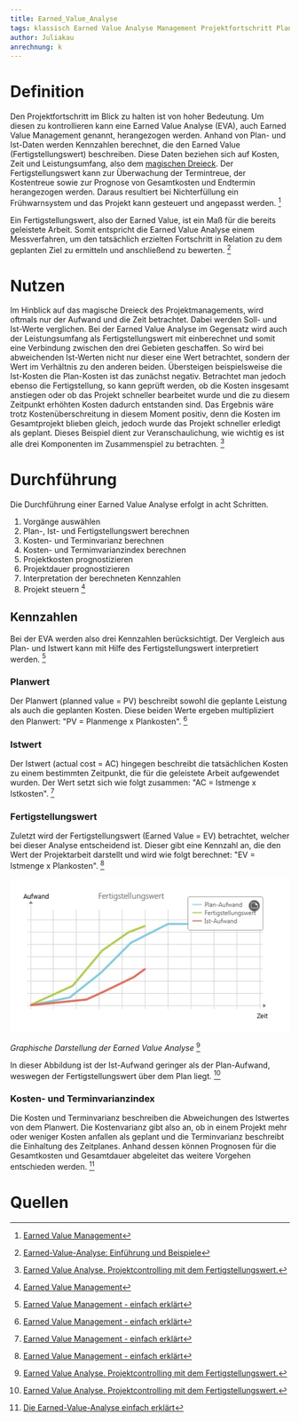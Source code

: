 ```yaml
---
title: Earned_Value_Analyse
tags: klassisch Earned Value Analyse Management Projektfortschritt Plan-Daten Ist-Daten Fertigstellungswert
author: Juliakau
anrechnung: k
---
```


# Definition

Den Projektfortschritt im Blick zu halten ist von hoher Bedeutung. 
Um diesen zu kontrollieren kann eine Earned Value Analyse (EVA), auch Earned Value Management genannt, herangezogen werden.
Anhand von Plan- und Ist-Daten werden Kennzahlen berechnet, die den Earned Value (Fertigstellungswert) beschreiben. 
Diese Daten beziehen sich auf Kosten, Zeit und Leistungsumfang, also dem [magischen Dreieck](Magisches_Dreieck.md).
Der Fertigstellungswert kann zur Überwachung der Termintreue, der Kostentreue sowie zur Prognose von Gesamtkosten und Endtermin herangezogen werden. 
Daraus resultiert bei Nichterfüllung ein Frühwarnsystem und das Projekt kann gesteuert und angepasst werden. [^1]

Ein Fertigstellungswert, also der Earned Value, ist ein Maß für die bereits geleistete Arbeit. 
Somit entspricht die Earned Value Analyse einem Messverfahren, um den tatsächlich erzielten Fortschritt in Relation zu dem geplanten Ziel zu ermitteln und anschließend zu bewerten. [^2]

# Nutzen
Im Hinblick auf das magische Dreieck des Projektmanagements, wird oftmals nur der Aufwand und die Zeit betrachtet. 
Dabei werden Soll- und Ist-Werte verglichen. 
Bei der Earned Value Analyse im Gegensatz wird auch der Leistungsumfang als Fertigstellungswert mit einberechnet und somit eine Verbindung zwischen den drei Gebieten geschaffen. 
So wird bei abweichenden Ist-Werten nicht nur dieser eine Wert betrachtet, sondern der Wert im Verhältnis zu den anderen beiden. 
Übersteigen beispielsweise die Ist-Kosten die Plan-Kosten ist das zunächst negativ. 
Betrachtet man jedoch ebenso die Fertigstellung, so kann geprüft werden, ob die Kosten insgesamt anstiegen oder ob das Projekt schneller bearbeitet wurde und die zu diesem Zeitpunkt erhöhten Kosten dadurch entstanden sind. 
Das Ergebnis wäre trotz Kostenüberschreitung in diesem Moment positiv, denn die Kosten im Gesamtprojekt blieben gleich, jedoch wurde das Projekt schneller erledigt als geplant. 
Dieses Beispiel dient zur Veranschaulichung, wie wichtig es ist alle drei Komponenten im Zusammenspiel zu betrachten. [^3]

# Durchführung
Die Durchführung einer Earned Value Analyse erfolgt in acht Schritten.
1. Vorgänge auswählen
2. Plan-, Ist- und Fertigstellungswert berechnen
3. Kosten- und Terminvarianz berechnen
4. Kosten- und Termimvarianzindex berechnen
5. Projektkosten prognostizieren
6. Projektdauer prognostizieren
7. Interpretation der berechneten Kennzahlen
8. Projekt steuern [^1]

## Kennzahlen
Bei der EVA werden also drei Kennzahlen berücksichtigt.
Der Vergleich aus Plan- und Istwert kann mit Hilfe des Fertigstellungswert interpretiert werden. [^4]

### Planwert
Der Planwert (planned value = PV) beschreibt sowohl die geplante Leistung als auch die geplanten Kosten.
Diese beiden Werte ergeben multipliziert den Planwert: "PV = Planmenge x Plankosten". [^4]

### Istwert
Der Istwert (actual cost = AC) hingegen beschreibt die tatsächlichen Kosten zu einem bestimmten Zeitpunkt, die für die geleistete Arbeit aufgewendet wurden.
Der Wert setzt sich wie folgt zusammen: "AC = Istmenge x Istkosten". [^4]

### Fertigstellungswert
Zuletzt wird der Fertigstellungswert (Earned Value = EV) betrachtet, welcher bei dieser Analyse entscheidend ist. 
Dieser gibt eine Kennzahl an, die den Wert der Projektarbeit darstellt und wird wie folgt berechnet: 
"EV = Istmenge x Plankosten". [^4]

![Earned_Value_Analyse](Earned_Value_Analyse/EVA_Graph.jpg)

*Graphische Darstellung der Earned Value Analyse* [^3]

In dieser Abbildung ist der Ist-Aufwand geringer als der Plan-Aufwand, weswegen der Fertigstellungswert über dem Plan liegt. [^3]

### Kosten- und Terminvarianzindex
Die Kosten und Terminvarianz beschreiben die Abweichungen des Istwertes von dem Planwert.
Die Kostenvarianz gibt also an, ob in einem Projekt mehr oder weniger Kosten anfallen als geplant und die Terminvarianz beschreibt die Einhaltung des Zeitplanes. 
Anhand dessen können Prognosen für die Gesamtkosten und Gesamtdauer abgeleitet das weitere Vorgehen entschieden werden. [^5]


# Quellen
[^1]: [Earned Value Management](https://www.projektmagazin.de/methoden/earned-value-management)
[^2]: [Earned-Value-Analyse: Einführung und Beispiele](https://www.econstor.eu/handle/10419/214916) 
[^3]: [Earned Value Analyse. Projektcontrolling mit dem Fertigstellungswert.](https://www.microtool.de/wissen-online/was-ist-die-earned-value-analyse/)
[^4]: [Earned Value Management - einfach erklärt](https://www.kayenta.de/training-seminar/artikel/earned-value-management-einfach-erklaert.html)
[^5]: [Die Earned-Value-Analyse einfach erklärt](https://projekte-leicht-gemacht.de/blog/projektmanagement/klassisch/projektsteuerung/earned-value-analyse)
